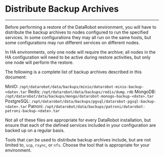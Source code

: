 <a name="distribute-backups"></a>
# Distribute Backup Archives
----------------------------

Before performing a restore of the DataRobot environment, you will have to distribute the backup archives to nodes configured to run the specified services.  In some configurations they may all run on the same hosts, but some configurations may run different services on different nodes.

In HA environments, only one node will require the archive; all nodes in the HA configuration will need to be active during restore activities, but only one node will perform the restore.

The following is a complete list of backup archives described in this document:

MinIO: `/opt/datarobot/data/backups/minio/datarobot-minio-backup-<date>.tar`
Redis: `/opt/datarobot/data/backups/redis/dump.rdb`
MongoDB: `/opt/datarobot/data/backups/mongo/datarobot-monogo-backup-<date>.tar`
PostgreSQL: `/opt/datarobot/data/backups/pgsql/datarobot-pgsql-backup-<date>.tar`
Patroni: `/opt/datarobot/data/backups/patroni/datarobot-patroni-backup-<date>.tar`

Not all of these files are appropriate for every DataRobot installation, but ensure that each of the defined services included in your configuration are backed up on a regular basis.

Tools that can be used to distribute backup archives include, but are not limited to, `scp`, `rsync`, or `nfs`.  Choose the tool that is appropriate for your environment.
